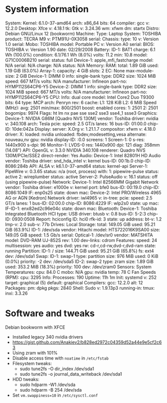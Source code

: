 # System information

System:
  Kernel: 6.1.0-37-amd64 arch: x86_64 bits: 64 compiler: gcc v: 12.2.0
    Desktop: Xfce v: 4.18.1 tk: Gtk v: 3.24.36 wm: xfwm dm: startx Distro: Debian
    GNU/Linux 12 (bookworm)
Machine:
  Type: Laptop System: TOSHIBA product: TECRA M9 v: PTM91U-0X3058
    serial: <filter> Chassis: type: 10 v: Version 1.0 serial: <filter>
  Mobo: TOSHIBA model: Portable PC v: Version A0 serial: <filter>
    BIOS: TOSHIBA v: Version 1.90 date: 02/29/2008
Battery:
  ID-1: BAT1 charge: 6.1 Wh (100.0%) condition: 6.1/76.1 Wh (8.0%) volts: 11.2
    min: 10.8 model: G71C0006B210 serial: <filter> status: full
  Device-1: apple_mfi_fastcharge model: N/A serial: N/A charge: N/A
    status: N/A
Memory:
  RAM: total: 1.89 GiB used: 1.19 GiB (63.0%)
  Array-1: capacity: 4 GiB slots: 2 EC: None max-module-size: 2 GiB
  Device-1: DIMM 0 info: single-bank type: DDR2 size: 1024 MiB
    speed: 667 MT/s volts: N/A manufacturer: Infineon part-no: HYMP112S64CP6-Y5
  Device-2: DIMM 1 info: single-bank type: DDR2 size: 1024 MiB
    speed: 667 MT/s volts: N/A manufacturer: Infineon part-no: HYMP112S64CP6-Y5
CPU:
  Info: dual core model: Intel Core2 Duo T9300 bits: 64 type: MCP arch: Penryn
    rev: 6 cache: L1: 128 KiB L2: 6 MiB
  Speed (MHz): avg: 2501 min/max: 800/2501 boost: enabled cores: 1: 2501
    2: 2501 bogomips: 9974
  Flags: ht lm nx pae sse sse2 sse3 sse4_1 ssse3
Graphics:
  Device-1: NVIDIA G86M [Quadro NVS 130M] vendor: Toshiba driver: nvidia
    v: 340.108 arch: Tesla pcie: speed: 2.5 GT/s lanes: 16 bus-ID: 01:00.0
    chip-ID: 10de:042a
  Display: server: X.Org v: 1.21.1.7 compositor: xfwm v: 4.18.0 driver: X:
    loaded: nvidia unloaded: fbdev,modesetting,vesa alternate: nouveau,nv
    gpu: nvidia display-ID: :0.0 screens: 1
  Screen-1: 0 s-res: 1440x900 s-dpi: 96
  Monitor-1: LVDS-0 res: 1440x900 dpi: 121 diag: 358mm (14.08")
  API: OpenGL v: 3.3.0 NVIDIA 340.108 renderer: Quadro NVS 130M/PCIe/SSE2
    direct-render: Yes
Audio:
  Device-1: Intel 82801H HD Audio vendor: Toshiba driver: snd_hda_intel
    v: kernel bus-ID: 00:1b.0 chip-ID: 8086:284b
  API: ALSA v: k6.1.0-37-amd64 status: kernel-api
  Server-1: PipeWire v: 0.3.65 status: n/a (root, process) with:
    1: pipewire-pulse status: active 2: wireplumber status: active
  Server-2: PulseAudio v: 16.1 status: off (using pipewire-pulse)
Network:
  Device-1: Intel 82566MM Gigabit Network vendor: Toshiba driver: e1000e
    v: kernel port: bfe0 bus-ID: 00:19.0 chip-ID: 8086:1049
  IF: enp0s25 state: down mac: <filter>
  Device-2: Intel PRO/Wireless 4965 AG or AGN [Kedron] Network
    driver: iwl4965 v: in-tree: pcie: speed: 2.5 GT/s lanes: 1 bus-ID: 02:00.0
    chip-ID: 8086:4229
  IF: wlp2s0 state: up mac: <filter>
  IF-ID-1: enx82ed2c96e04c state: down mac: <filter>
Bluetooth:
  Device-1: Toshiba Integrated Bluetooth HCI type: USB driver: btusb v: 0.8
    bus-ID: 5-2:3 chip-ID: 0930:0508
  Report: hciconfig ID: hci0 rfk-id: 3 state: up address: <filter> bt-v: 1.2
    lmp-v: 2.0 sub-v: 77b
Drives:
  Local Storage: total: 149.05 GiB used: 95.21 GiB (63.9%)
  ID-1: /dev/sda vendor: Hitachi model: HTS722016K9SA00 size: 149.05 GiB
    speed: 1.5 Gb/s serial: <filter>
  Optical-1: /dev/sr0 vendor: MATSHITA model: DVD-RAM UJ-852S rev: 1.00
    dev-links: cdrom
  Features: speed: 24 multisession: yes audio: yes dvd: yes
    rw: cd-r,cd-rw,dvd-r,dvd-ram state: running
Partition:
  ID-1: / size: 144.71 GiB used: 95.21 GiB (65.8%) fs: ext4 dev: /dev/sda1
Swap:
  ID-1: swap-1 type: partition size: 976 MiB used: 0 KiB (0.0%) priority: -2
    dev: /dev/sda5
  ID-2: swap-2 type: zram size: 1.89 GiB used: 353.2 MiB (18.3%)
    priority: 100 dev: /dev/zram0
Sensors:
  System Temperatures: cpu: 84.0 C mobo: N/A gpu: nvidia temp: 78 C
  Fan Speeds (RPM): cpu: 3295
Info:
  Processes: 190 Uptime: 11h 1m Init: systemd v: 252 target: graphical (5)
  default: graphical Compilers: gcc: 12.2.0 alt: 12 Packages: pm: dpkg
  pkgs: 2840 Shell: Sudo v: 1.9.13p3 running-in: tmux: inxi: 3.3.26

# Software and tweaks

Debian bookworm with XFCE
 - Installed legacy 340 nvidia drivers
  - https://gist.github.com/Anakiev2/b828ed2972c04359d52a44e9e5cf2c63
 - Using zram with 101%
 - Disable access time with `noatime` in `/etc/fstab`
 - Filesystem tweaks:
    - sudo tune2fs -O dir_index /dev/sda1
    - sudo tune2fs -o journal_data_writeback /dev/sda1
 - HDD tweaks:
    - sudo hdparm -W1 /dev/sda
    - sudo hdparm -B 254 /dev/sda
 - Set `vm.swappiness=10` in `/etc/sysctl.conf`
